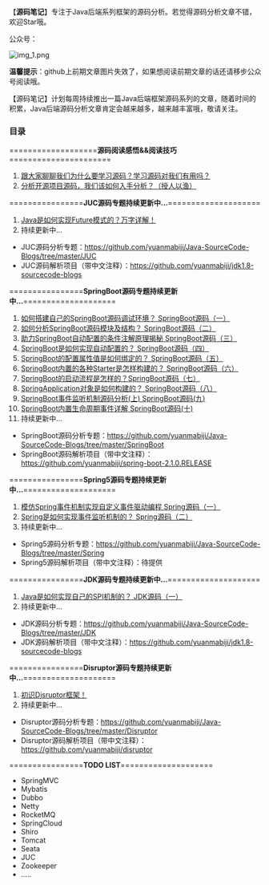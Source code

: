 【**源码笔记**】专注于Java后端系列框架的源码分析。若觉得源码分析文章不错，欢迎Star哦。

公众号：

![img_1.png](https://common-ymbj.oss-cn-beijing.aliyuncs.com/wxgzh_qrcode.PNG)

**温馨提示**：github上前期文章图片失效了，如果想阅读前期文章的话还请移步公众号阅读哦。

【源码笔记】计划每周持续推出一篇Java后端框架源码系列的文章，随着时间的积累，Java后端源码分析文章肯定会越来越多，越来越丰富哦，敬请关注。

### 目录

===================**源码阅读感悟&&阅读技巧**======================
1. [跟大家聊聊我们为什么要学习源码？学习源码对我们有用吗？](https://github.com/yuanmabiji/Java-SourceCode-Blogs/blob/master/%E8%B7%9F%E5%A4%A7%E5%AE%B6%E8%81%8A%E8%81%8A%E6%88%91%E4%BB%AC%E4%B8%BA%E4%BB%80%E4%B9%88%E8%A6%81%E5%AD%A6%E4%B9%A0%E6%BA%90%E7%A0%81%EF%BC%9F%E5%AD%A6%E4%B9%A0%E6%BA%90%E7%A0%81%E5%AF%B9%E6%88%91%E4%BB%AC%E6%9C%89%E7%94%A8%E5%90%97%EF%BC%9F.md)
2. [分析开源项目源码，我们该如何入手分析？（授人以渔）](https://github.com/yuanmabiji/Java-SourceCode-Blogs/blob/master/%E5%88%86%E6%9E%90%E5%BC%80%E6%BA%90%E9%A1%B9%E7%9B%AE%E6%BA%90%E7%A0%81%EF%BC%8C%E6%88%91%E4%BB%AC%E8%AF%A5%E5%A6%82%E4%BD%95%E5%85%A5%E6%89%8B%E5%88%86%E6%9E%90%EF%BC%9F%EF%BC%88%E6%8E%88%E4%BA%BA%E4%BB%A5%E6%B8%94%EF%BC%89.md)

================**JUC源码专题持续更新中...**====================
1. [Java是如何实现Future模式的？万字详解！](https://github.com/yuanmabiji/Java-SourceCode-Blogs/blob/master/JUC/Java%E6%98%AF%E5%A6%82%E4%BD%95%E5%AE%9E%E7%8E%B0Future%E6%A8%A1%E5%BC%8F%E7%9A%84%EF%BC%9F%E4%B8%87%E5%AD%97%E8%AF%A6%E8%A7%A3%EF%BC%81.md)
2. 持续更新中...
* JUC源码分析专题：https://github.com/yuanmabiji/Java-SourceCode-Blogs/tree/master/JUC
* JUC源码解析项目（带中文注释）：https://github.com/yuanmabiji/jdk1.8-sourcecode-blogs

================**SpringBoot源码专题持续更新中...**====================
1. [如何搭建自己的SpringBoot源码调试环境？ SpringBoot源码（一）](https://github.com/yuanmabiji/Java-SourceCode-Blogs/blob/master/SpringBoot/1%20%E5%A6%82%E4%BD%95%E6%90%AD%E5%BB%BA%E8%87%AA%E5%B7%B1%E7%9A%84SpringBoot%E6%BA%90%E7%A0%81%E8%B0%83%E8%AF%95%E7%8E%AF%E5%A2%83%EF%BC%9F%20%20SpringBoot%E6%BA%90%E7%A0%81%EF%BC%88%E4%B8%80%EF%BC%89.md)
2. [如何分析SpringBoot源码模块及结构？ SpringBoot源码（二）](https://github.com/yuanmabiji/Java-SourceCode-Blogs/blob/master/SpringBoot/2%20%E5%A6%82%E4%BD%95%E5%88%86%E6%9E%90SpringBoot%E6%BA%90%E7%A0%81%E6%A8%A1%E5%9D%97%E5%8F%8A%E7%BB%93%E6%9E%84%EF%BC%9F%20%20SpringBoot%E6%BA%90%E7%A0%81%EF%BC%88%E4%BA%8C%EF%BC%89.md)
3. [助力SpringBoot自动配置的条件注解原理揭秘 SpringBoot源码（三）](https://github.com/yuanmabiji/Java-SourceCode-Blogs/blob/master/SpringBoot/3%20%E5%8A%A9%E5%8A%9BSpringBoot%E8%87%AA%E5%8A%A8%E9%85%8D%E7%BD%AE%E7%9A%84%E6%9D%A1%E4%BB%B6%E6%B3%A8%E8%A7%A3%E5%8E%9F%E7%90%86%E6%8F%AD%E7%A7%98%20%20SpringBoot%E6%BA%90%E7%A0%81%EF%BC%88%E4%B8%89%EF%BC%89.md)
4. [SpringBoot是如何实现自动配置的？ SpringBoot源码（四）](https://github.com/yuanmabiji/Java-SourceCode-Blogs/blob/master/SpringBoot/4%20SpringBoot%E6%98%AF%E5%A6%82%E4%BD%95%E5%AE%9E%E7%8E%B0%E8%87%AA%E5%8A%A8%E9%85%8D%E7%BD%AE%E7%9A%84%EF%BC%9F%20%20SpringBoot%E6%BA%90%E7%A0%81%EF%BC%88%E5%9B%9B%EF%BC%89.md)
5. [SpringBoot的配置属性值是如何绑定的？ SpringBoot源码（五）](https://github.com/yuanmabiji/Java-SourceCode-Blogs/blob/master/SpringBoot/5%20SpringBoot%E7%9A%84%E9%85%8D%E7%BD%AE%E5%B1%9E%E6%80%A7%E5%80%BC%E6%98%AF%E5%A6%82%E4%BD%95%E7%BB%91%E5%AE%9A%E7%9A%84%EF%BC%9F%20SpringBoot%E6%BA%90%E7%A0%81%EF%BC%88%E4%BA%94%EF%BC%89.md)
6. [SpringBoot内置的各种Starter是怎样构建的？ SpringBoot源码（六）](https://github.com/yuanmabiji/Java-SourceCode-Blogs/blob/master/SpringBoot/6%20SpringBoot%E5%86%85%E7%BD%AE%E7%9A%84%E5%90%84%E7%A7%8DStarter%E6%98%AF%E6%80%8E%E6%A0%B7%E6%9E%84%E5%BB%BA%E7%9A%84%EF%BC%9F%20%20SpringBoot%E6%BA%90%E7%A0%81%EF%BC%88%E5%85%AD%EF%BC%89.md)
7. [SpringBoot的启动流程是怎样的？SpringBoot源码（七）](https://github.com/yuanmabiji/Java-SourceCode-Blogs/blob/master/SpringBoot/7%20SpringBoot%E7%9A%84%E5%90%AF%E5%8A%A8%E6%B5%81%E7%A8%8B%E6%98%AF%E6%80%8E%E6%A0%B7%E7%9A%84%EF%BC%9FSpringBoot%E6%BA%90%E7%A0%81%EF%BC%88%E4%B8%83%EF%BC%89.md)
8. [SpringApplication对象是如何构建的？ SpringBoot源码（八）](https://github.com/yuanmabiji/Java-SourceCode-Blogs/blob/master/SpringBoot/8%20SpringApplication%E5%AF%B9%E8%B1%A1%E6%98%AF%E5%A6%82%E4%BD%95%E6%9E%84%E5%BB%BA%E7%9A%84%EF%BC%9F%20SpringBoot%E6%BA%90%E7%A0%81%EF%BC%88%E5%85%AB%EF%BC%89.md)
9. [SpringBoot事件监听机制源码分析(上) SpringBoot源码(九)](https://github.com/yuanmabiji/Java-SourceCode-Blogs/blob/master/SpringBoot/9%20SpringBoot%E4%BA%8B%E4%BB%B6%E7%9B%91%E5%90%AC%E6%9C%BA%E5%88%B6%E6%BA%90%E7%A0%81%E5%88%86%E6%9E%90(%E4%B8%8A)%20SpringBoot%E6%BA%90%E7%A0%81(%E4%B9%9D).md)
10. [SpringBoot内置生命周期事件详解  SpringBoot源码(十)](https://github.com/yuanmabiji/Java-SourceCode-Blogs/blob/master/SpringBoot/10%20SpringBoot%E5%86%85%E7%BD%AE%E7%94%9F%E5%91%BD%E5%91%A8%E6%9C%9F%E4%BA%8B%E4%BB%B6%E8%AF%A6%E8%A7%A3%20%20SpringBoot%E6%BA%90%E7%A0%81(%E5%8D%81).md)
11. 持续更新中...
* SpringBoot源码分析专题：https://github.com/yuanmabiji/Java-SourceCode-Blogs/tree/master/SpringBoot
* SpringBoot源码解析项目（带中文注释）：https://github.com/yuanmabiji/spring-boot-2.1.0.RELEASE


================**Spring5源码专题持续更新中...**====================
1. [模仿Spring事件机制实现自定义事件驱动编程 Spring源码（一）](https://github.com/yuanmabiji/Java-SourceCode-Blogs/blob/master/Spring/1%20%E6%A8%A1%E4%BB%BFSpring%E4%BA%8B%E4%BB%B6%E6%9C%BA%E5%88%B6%E5%AE%9E%E7%8E%B0%E8%87%AA%E5%AE%9A%E4%B9%89%E4%BA%8B%E4%BB%B6%E9%A9%B1%E5%8A%A8%E7%BC%96%E7%A8%8B%20Spring%E6%BA%90%E7%A0%81%EF%BC%88%E4%B8%80%EF%BC%89.md)
2. [Spring是如何实现事件监听机制的？ Spring源码（二）](https://github.com/yuanmabiji/Java-SourceCode-Blogs/blob/master/Spring/2%20Spring%E6%98%AF%E5%A6%82%E4%BD%95%E5%AE%9E%E7%8E%B0%E4%BA%8B%E4%BB%B6%E7%9B%91%E5%90%AC%E6%9C%BA%E5%88%B6%E7%9A%84%EF%BC%9F%20%20Spring%E6%BA%90%E7%A0%81%EF%BC%88%E4%BA%8C%EF%BC%89.md)
3. 持续更新中...
* Spring5源码分析专题：https://github.com/yuanmabiji/Java-SourceCode-Blogs/tree/master/Spring
* Spring5源码解析项目（带中文注释）：待提供


================**JDK源码专题持续更新中...**====================
1. [Java是如何实现自己的SPI机制的？ JDK源码（一）](https://github.com/yuanmabiji/Java-SourceCode-Blogs/blob/master/JDK/1%20Java%E6%98%AF%E5%A6%82%E4%BD%95%E5%AE%9E%E7%8E%B0%E8%87%AA%E5%B7%B1%E7%9A%84SPI%E6%9C%BA%E5%88%B6%E7%9A%84%EF%BC%9F%20JDK%E6%BA%90%E7%A0%81%EF%BC%88%E4%B8%80%EF%BC%89.md)
2. 持续更新中...
* JDK源码分析专题：https://github.com/yuanmabiji/Java-SourceCode-Blogs/tree/master/JDK
* JDK源码解析项目（带中文注释）：https://github.com/yuanmabiji/jdk1.8-sourcecode-blogs

================**Disruptor源码专题持续更新中...**====================
1. [初识Disruptor框架！](https://github.com/yuanmabiji/Java-SourceCode-Blogs/blob/master/Disruptor/初识Disruptor框架.md)
2. 持续更新中...
* Disruptor源码分析专题：https://github.com/yuanmabiji/Java-SourceCode-Blogs/tree/master/Disruptor
* Disruptor源码解析项目（带中文注释）：https://github.com/yuanmabiji/disruptor

================**TODO LIST**====================

* SpringMVC
* Mybatis
* Dubbo
* Netty
* RocketMQ
* SpringCloud
* Shiro
* Tomcat
* Seata
* JUC
* Zookeeper
* .....

